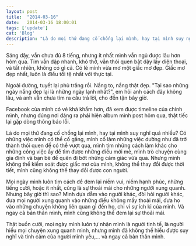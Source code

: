 ```yaml
---
layout: post
title:  "2014-03-16"
date:   2014-03-16 18:00:01
tags: ['update']
cat: 'Blog'
description: "Là do mọi thứ đang cố chống lại mình, hay tại mình suy nghĩ quá nhiều?"
---
```


Sáng dậy, vẫn chưa đủ 8 tiếng, nhưng ít nhất mình vẫn ngủ được lâu hơn hôm qua. Tim vẫn đập nhanh, khó thở, vẫn thói quen bật dậy lấy điện thoại, và tất nhiên, không có gì cả. Có lẽ mình vừa mơ một giấc mơ đẹp. Giấc mơ đẹp nhất, luôn là điều tồi tệ nhất với thực tại.

Ngoài đường, tuyết lại phủ trắng rồi. Nắng to, nắng thật đẹp. "Tại sao những ngày nắng đẹp lại là những ngày lạnh nhất?", em hỏi anh cách đây không lâu, và anh vẫn chưa tìm ra câu trả lời, cho đến tận bây giờ.

Facebook của mình có vẻ khá khẩm hơn, đã xem được timeline của chính mình, nhưng đúng nơi đáng ra phải hiện album mình post hôm qua, thật tiếc lại gặp dòng thông báo lỗi.

Là do mọi thứ đang cố chống lại mình, hay tại mình suy nghĩ quá nhiều? Có những việc mình có thể cố gắng, mình cố làm những việc dường như đã trở thành thói quen để có thể vượt qua, mình tìm những cách làm khác cho những công việc ấy để tìm được những điều mới mẻ, mình trò chuyện cùng gia đình và bạn bè để quên đi bớt những cảm giác vừa qua. Nhưng mình không thể kiểm soát được giấc mơ của mình, không thể thay đổi được thời tiết, mình cũng không thể thay đổi được con người.

Mọi ngày mình luôn tìm cách để đem lại niềm vui, niềm hạnh phúc, những tiếng cười, hoặc ít nhất, cũng là sự thoải mái cho những người xung quanh. Nhưng bây giờ thì sao? Mình dựa dẫm vào người khác, đòi hỏi người khác, đưa mọi người xung quanh vào những điều không mấy thoải mái, đưa họ vào những chuyện không liên quan gì đến họ, chỉ vì sự ích kỉ của mình. Và ngay cả bản thân mình, mình cũng không thể đem lại sự thoải mái.

Thật buồn cười, mọi ngày mình luôn tự nhận mình là người tinh tế, là người hiểu mọi chuyện xung quanh mình, nhưng mình đã không thể hiểu được suy nghĩ và tình cảm của người mình yêu,... và ngay cả bản thân mình. 
